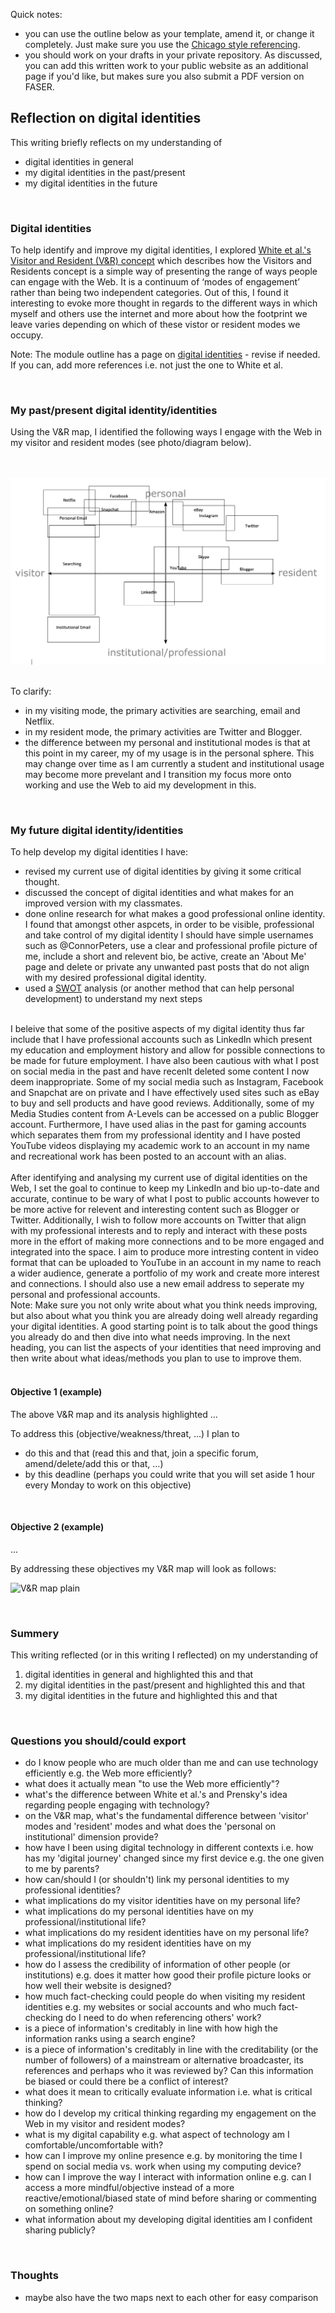 Quick notes:
- you can use the outline below as your template, amend it, or change it completely. Just make sure you use the [Chicago style referencing](https://www1.essex.ac.uk/students/study-resources/tdc/documents/referencing-chicago.pdf). 
- you should work on your drafts in your private repository. As discussed, you can add this written work to your public website as an additional page if you'd like, but makes sure you also submit a PDF version on FASER. 

## Reflection on digital identities

This writing briefly reflects on my understanding of

- digital identities in general
- my digital identities in the past/present
- my digital identities in the future

<br>

### Digital identities
To help identify and improve my digital identities, I explored [White et al.'s Visitor and Resident (V&R) concept](http://daveowhite.com/vandr/) which describes how the Visitors and Residents concept is a simple way of presenting the range of ways people can engage with the Web. It is a continuum of ‘modes of engagement’ rather than being two independent categories. Out of this, I found it interesting to evoke more thought in regards to the different ways in which myself and others use the internet and more about how the footprint we leave varies depending on which of these vistor or resident modes we occupy.

Note: The module outline has a page on [digital identities](https://github.com/krisztian-hofstadter-tedor/CS220-AU-navigating-the-digital-world/blob/main/digital-identities.md) - revise if needed. If you can, add more references i.e. not just the one to White et al. 

<br>

### My past/present digital identity/identities
Using the V&R map, I identified the following ways I engage with the Web in my visitor and resident modes (see photo/diagram below). 

 <br><br>
 ![V&R map](assets/img/V&R_map2.png)
<br><br>

To clarify:

- in my visiting mode, the primary activities are searching, email and Netflix.
- in my resident mode, the primary activities are Twitter and Blogger.
- the difference between my personal and institutional modes is that at this point in my career, my of my usage is in the personal sphere. This may change over time as I am currently a student and institutional usage may become more prevelant and I transition my focus more onto working and use the Web to aid my development in this.
 

<br>

### My future digital identity/identities
To help develop my digital identities I have:
- revised my current use of digital identities by giving it some critical thought.
- discussed the concept of digital identities and what makes for an improved version with my classmates.
- done online research for what makes a good professional online identity. I found that amongst other aspcets, in order to be visible, professional and take control of my digital identity I should have simple usernames such as @ConnorPeters, use a clear and professional profile picture of me, include a short and relevent bio, be active, create an 'About Me' page and delete or private any unwanted past posts that do not align with my desired professional digital identity. 
- used a [SWOT](https://duckduckgo.com/?q=swot&t=brave&ia=web) analysis (or another method that can help personal development) to understand my next steps
<br>
I beleive that some of the positive aspects of my digital identity thus far include that I have professional accounts such as LinkedIn which present my education and employment history and allow for possible connections to be made for future employment. I have also been cautious with what I post on social media in the past and have recenlt deleted some content I now deem inappropriate. Some of my social media such as Instagram, Facebook and Snapchat are on private and I have effectively used sites such as eBay to buy and sell products and have good reviews. Additionally, some of my Media Studies content from A-Levels can be accessed on a public Blogger account. Furthermore, I have used alias in the past for gaming accounts which separates them from my professional identity and I have posted YouTube videos displaying my academic work to an account in my name and recreational work has been posted to an account with an alias. 
 <br>
 <br>
 After identifying and analysing my current use of digital identities on the Web, I set the goal to continue to keep my LinkedIn and bio up-to-date and accurate, continue to be wary of what I post to public accounts however to be more active for relevent and interesting content such as Blogger or Twitter. Additionally, I wish to follow more accounts on Twitter that align with my professional interests and to reply and interact with these posts more in the effort of making more connections and to be more engaged and integrated into the space. I aim to produce more intresting content in video format that can be uploaded to YouTube in an account in my name to reach a wider audience, generate a portfolio of my work and create more interest and connections. I should also use a new email address to seperate my personal and professional accounts.
 <br>
 Note: Make sure you not only write about what you think needs improving, but also about what you think you are already doing well already regarding your digital identities. A good starting point is to talk about the good things you already do and then dive into what needs improving. In the next heading, you can list the aspects of your identities that need improving and then write about what ideas/methods you plan to use to improve them. 
<br>

<br>

#### Objective 1 (example)
The above V&R map and its analysis highlighted ...

To address this (objective/weakness/threat, ...) I plan to 
- do this and that (read this and that, join a specific forum, amend/delete/add this or that, ...)
- by this deadline (perhaps you could write that you will set aside 1 hour every Monday to work on this objective)

<br>

#### Objective 2 (example)
...

By addressing these objectives my V&R map will look as follows: 

![V&R map plain](assets/img/vr-map-plain.svg)

<br>

### Summery
This writing reflected (or in this writing I reflected) on my understanding of

1. digital identities in general and highlighted this and that
2. my digital identities in the past/present and highlighted this and that
3. my digital identities in the future and highlighted this and that

<br>

### Questions you should/could export 
- do I know people who are much older than me and can use technology efficiently e.g. the Web more efficiently?
- what does it actually mean "to use the Web more efficiently"?
- what's the difference between White et al.'s and Prensky's idea regarding people engaging with technology?
- on the V&R map, what's the fundamental difference between 'visitor' modes and 'resident' modes and what does the 'personal on institutional' dimension provide?
- how have I been using digital technology in different contexts i.e. how has my 'digital journey' changed since my first device e.g. the one given to me by parents?
- how can/should I (or shouldn't) link my personal identities to my professional identities?
- what implications do my visitor identities have on my personal life?
- what implications do my personal identities have on my professional/institutional life?
- what implications do my resident identities have on my personal life?
- what implications do my resident identities have on my professional/institutional life?
- how do I assess the credibility of information of other people (or institutions) e.g. does it matter how good their profile picture looks or how well their website is designed? 
- how much fact-checking could people do when visiting my resident identities e.g. my websites or social accounts and who much fact-checking do I need to do when referencing others' work?
- is a piece of information's creditably in line with how high the information ranks using a search engine?
- is a piece of information's creditably in line with the creditability (or the number of followers) of a mainstream or alternative broadcaster, its references and perhaps who it was reviewed by? Can this information be biased or could there be a conflict of interest? 
- what does it mean to critically evaluate information i.e. what is critical thinking?
- how do I develop my critical thinking regarding my engagement on the Web in my visitor and resident modes?
- what is my digital capability e.g. what aspect of technology am I comfortable/uncomfortable with?
- how can I improve my online presence e.g. by monitoring the time I spend on social media vs. work when using my computing device?
- how can I improve the way I interact with information online e.g. can I access a more mindful/objective instead of a more reactive/emotional/biased state of mind before sharing or commenting on something online?
- what information about my developing digital identities am I confident sharing publicly?

<br>

### Thoughts
- maybe also have the two maps next to each other for easy comparison
